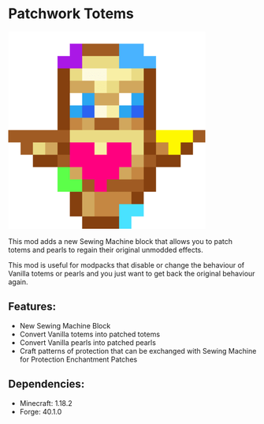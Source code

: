 # Patchwork Totems

<img src="src/main/resources/assets/patchworktotems/icon.png"  width="400" />

This mod adds a new Sewing Machine block that allows you to patch totems and pearls to regain their original unmodded effects.

This mod is useful for modpacks that disable or change the behaviour of Vanilla totems or pearls and you just want to get back the original behaviour again.

## Features:
- New Sewing Machine Block
- Convert Vanilla totems into patched totems
- Convert Vanilla pearls into patched pearls
- Craft patterns of protection that can be exchanged with Sewing Machine for Protection Enchantment Patches

## Dependencies:
- Minecraft: 1.18.2
- Forge: 40.1.0